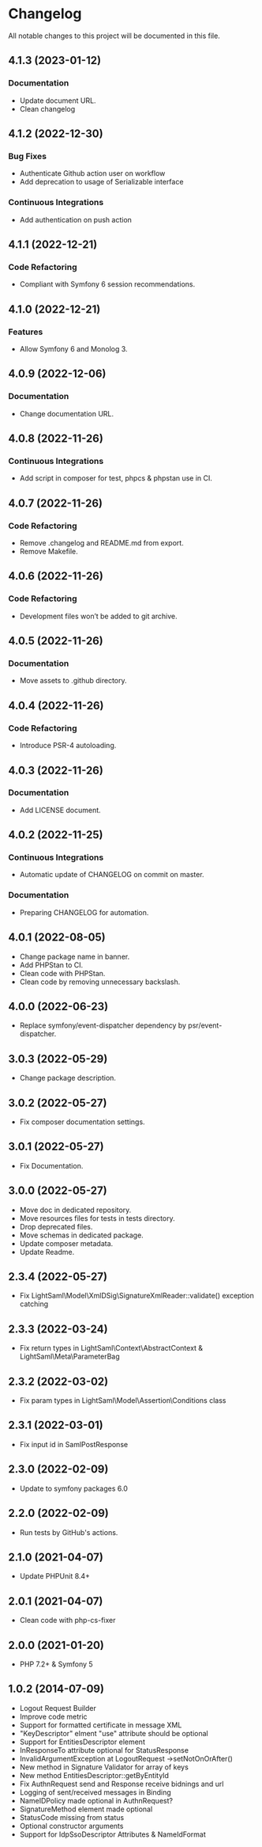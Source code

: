 <!--- BEGIN HEADER -->
# Changelog

All notable changes to this project will be documented in this file.
<!--- END HEADER -->

## 4.1.3 (2023-01-12)

### Documentation

* Update document URL.
* Clean changelog

## 4.1.2 (2022-12-30)

### Bug Fixes

* Authenticate Github action user on workflow
* Add deprecation to usage of Serializable interface

### Continuous Integrations

* Add authentication on push action

## 4.1.1 (2022-12-21)

### Code Refactoring

* Compliant with Symfony 6 session recommendations.

## 4.1.0 (2022-12-21)

### Features

* Allow Symfony 6 and Monolog 3.

## 4.0.9 (2022-12-06)

### Documentation

* Change documentation URL.

## 4.0.8 (2022-11-26)

### Continuous Integrations

* Add script in composer for test, phpcs & phpstan use in CI.

## 4.0.7 (2022-11-26)

### Code Refactoring

* Remove .changelog and README.md from export.
* Remove Makefile.

## 4.0.6 (2022-11-26)

### Code Refactoring

* Development files won’t be added to git archive.

## 4.0.5 (2022-11-26)

### Documentation

* Move assets to .github directory.

## 4.0.4 (2022-11-26)

### Code Refactoring

* Introduce PSR-4 autoloading.

## 4.0.3 (2022-11-26)

### Documentation

* Add LICENSE document.

## 4.0.2 (2022-11-25)

### Continuous Integrations

* Automatic update of CHANGELOG on commit on master.

### Documentation

* Preparing CHANGELOG for automation.

## 4.0.1 (2022-08-05)

+ Change package name in banner.
+ Add PHPStan to CI.
+ Clean code with PHPStan.
+ Clean code by removing unnecessary backslash.

## 4.0.0 (2022-06-23)

+ Replace symfony/event-dispatcher dependency by psr/event-dispatcher.

## 3.0.3 (2022-05-29)

+ Change package description.

## 3.0.2 (2022-05-27)

+ Fix composer documentation settings.

## 3.0.1 (2022-05-27)

+ Fix Documentation.

## 3.0.0 (2022-05-27)

+ Move doc in dedicated repository.
+ Move resources files for tests in tests directory.
+ Drop deprecated files.
+ Move schemas in dedicated package.
+ Update composer metadata.
+ Update Readme.

## 2.3.4 (2022-05-27)

+ Fix LightSaml\Model\XmlDSig\SignatureXmlReader::validate() exception catching

## 2.3.3 (2022-03-24)

+ Fix return types in LightSaml\Context\AbstractContext & LightSaml\Meta\ParameterBag

## 2.3.2 (2022-03-02)

+ Fix param types in LightSaml\Model\Assertion\Conditions class

## 2.3.1 (2022-03-01)

+ Fix input id in SamlPostResponse

## 2.3.0 (2022-02-09)

+ Update to symfony packages 6.0

## 2.2.0 (2022-02-09)

+ Run tests by GitHub's actions.

## 2.1.0 (2021-04-07)

+ Update PHPUnit 8.4+

## 2.0.1 (2021-04-07)

+ Clean code with php-cs-fixer

## 2.0.0 (2021-01-20)

+ PHP 7.2+ & Symfony 5

## 1.0.2 (2014-07-09)

+ Logout Request Builder
+ Improve code metric
+ Support for formatted certificate in message XML
+ "KeyDescriptor" elment "use" attribute should be optional
+ Support for EntitiesDescriptor element
+ InResponseTo attribute optional for StatusResponse
+ InvalidArgumentException at LogoutRequest ->setNotOnOrAfter()
+ New method in Signature Validator for array of keys
+ New method EntitiesDescriptor::getByEntityId
+ Fix AuthnRequest send and Response receive bidnings and url
+ Logging of sent/received messages in Binding
+ NameIDPolicy made optional in AuthnRequest?
+ SignatureMethod element made optional
+ StatusCode missing from status
+ Optional constructor arguments
+ Support for IdpSsoDescriptor Attributes & NameIdFormat
